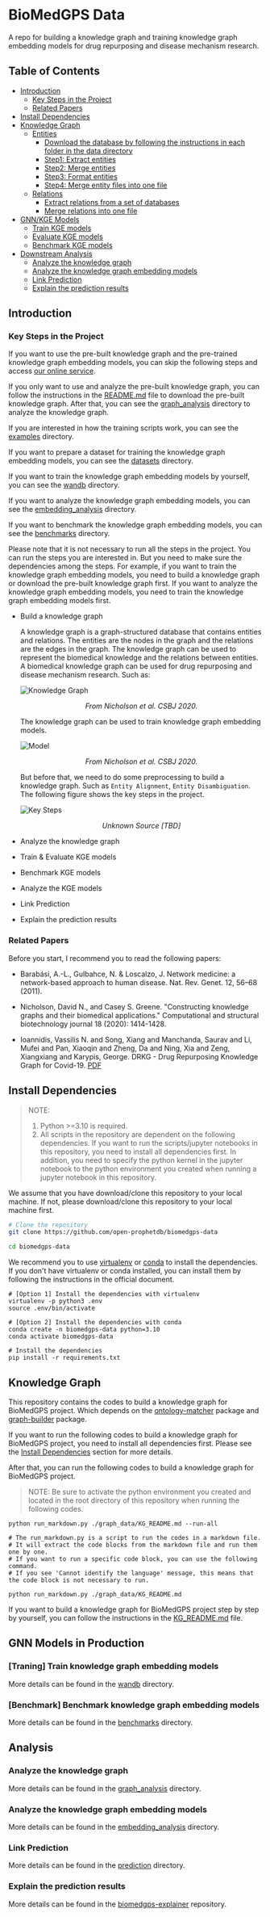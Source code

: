 # BioMedGPS Data

A repo for building a knowledge graph and training knowledge graph embedding models for drug repurposing and disease mechanism research.

## Table of Contents

- [Introduction](#introduction)
  - [Key Steps in the Project](#key-steps-in-the-project)
  - [Related Papers](#related-papers)
- [Install Dependencies](#install-dependencies)
- [Knowledge Graph](#knowledge-graph)
  - [Entities](#entities)
    - [Download the database by following the instructions in each folder in the data directory](#download-the-database-by-following-the-instructions-in-each-folder-in-the-data-directory)
    - [Step1: Extract entities](#step1-extract-entities)
    - [Step2: Merge entities](#step2-merge-entities)
    - [Step3: Format entities](#step3-format-entities)
    - [Step4: Merge entity files into one file](#step4-merge-entity-files-into-one-file)
  - [Relations](#relations)
    - [Extract relations from a set of databases](#extract-relations-from-a-set-of-databases)
    - [Merge relations into one file](#merge-relations-into-one-file)
- [GNN/KGE Models](#gnn-models)
  - [Train KGE models](#traning-train-knowledge-graph-embedding-models)
  - [Evaluate KGE models](#prediction-evaluate-knowledge-graph-embedding-models)
  - [Benchmark KGE models](#benchmark-knowledge-graph-embedding-models)
- [Downstream Analysis](#analysis)
  - [Analyze the knowledge graph](#analyze-the-knowledge-graph)
  - [Analyze the knowledge graph embedding models](#analyze-the-knowledge-graph-embedding-models)
  - [Link Prediction](#link-prediction)
  - [Explain the prediction results](#explain-the-prediction-results)

## Introduction

### Key Steps in the Project

If you want to use the pre-built knowledge graph and the pre-trained knowledge graph embedding models, you can skip the following steps and access [our online service](https://drugs.3steps.cn/).

If you only want to use and analyze the pre-built knowledge graph, you can follow the instructions in the [README.md](./graph_data/README.md) file to download the pre-built knowledge graph. After that, you can see the [graph_analysis](./graph_analysis) directory to analyze the knowledge graph.

If you are interested in how the training scripts work, you can see the [examples](./examples/notebooks) directory.

If you want to prepare a dataset for training the knowledge graph embedding models, you can see the [datasets](./datasets) directory.

If you want to train the knowledge graph embedding models by yourself, you can see the [wandb](./wandb) directory.

If you want to analyze the knowledge graph embedding models, you can see the [embedding_analysis](./embedding_analysis) directory.

If you want to benchmark the knowledge graph embedding models, you can see the [benchmarks](./benchmarks) directory.

Please note that it is not necessary to run all the steps in the project. You can run the steps you are interested in. But you need to make sure the dependencies among the steps. For example, if you want to train the knowledge graph embedding models, you need to build a knowledge graph or download the pre-built knowledge graph first. If you want to analyze the knowledge graph embedding models, you need to train the knowledge graph embedding models first.

- Build a knowledge graph

  A knowledge graph is a graph-structured database that contains entities and relations. The entities are the nodes in the graph and the relations are the edges in the graph. The knowledge graph can be used to represent the biomedical knowledge and the relations between entities. A biomedical knowledge graph can be used for drug repurposing and disease mechanism research. Such as:

  ![Knowledge Graph](https://raw.githubusercontent.com/open-prophetdb/biomedgps-data/main/assets/knowledge_graph.png)

  <p style="text-align: center;"><i>From Nicholson et al. CSBJ 2020.</i></p>
  
  The knowledge graph can be used to train knowledge graph embedding models.

  ![Model](https://raw.githubusercontent.com/open-prophetdb/biomedgps-data/main/assets/gnn_model.png)

  <p style="text-align: center;"><i>From Nicholson et al. CSBJ 2020.</i></p>
  
  But before that, we need to do some preprocessing to build a knowledge graph. Such as `Entity Alignment`, `Entity Disambiguation`. The following figure shows the key steps in the project.

  ![Key Steps](https://raw.githubusercontent.com/open-prophetdb/biomedgps-data/main/assets/key_steps.png)

  <p style="text-align: center;"><i>Unknown Source [TBD]</i></p>

- Analyze the knowledge graph

- Train & Evaluate KGE models

- Benchmark KGE models

- Analyze the KGE models

- Link Prediction

- Explain the prediction results

### Related Papers

Before you start, I recommend you to read the following papers:

- Barabási, A.-L., Gulbahce, N. & Loscalzo, J. Network medicine: a network-based approach to human disease. Nat. Rev. Genet. 12, 56–68 (2011).

- Nicholson, David N., and Casey S. Greene. "Constructing knowledge graphs and their biomedical applications." Computational and structural biotechnology journal 18 (2020): 1414-1428.

- Ioannidis, Vassilis N. and Song, Xiang and Manchanda, Saurav and Li, Mufei and Pan, Xiaoqin and Zheng, Da and Ning, Xia and Zeng, Xiangxiang and Karypis, George. DRKG - Drug Repurposing Knowledge Graph for Covid-19. <a href="https://github.com/gnn4dr/DRKG/blob/master/DRKG%20Drug%20Repurposing%20Knowledge%20Graph.pdf" target="_blank">PDF</a>

## Install Dependencies

> NOTE: 
> 1. Python >=3.10 is required.
> 2. All scripts in the repository are dependent on the following dependencies. If you want to run the scripts/jupyter notebooks in this repository, you need to install all dependencies first. In addition, you need to specify the python kernel in the jupyter notebook to the python environment you created when running a jupyter notebook in this repository.

We assume that you have download/clone this repository to your local machine. If not, please download/clone this repository to your local machine first.

```bash
# Clone the repository
git clone https://github.com/open-prophetdb/biomedgps-data

cd biomedgps-data
```

We recommend you to use [virtualenv](https://virtualenv.pypa.io/en/latest/) or [conda](https://docs.conda.io/en/latest/) to install the dependencies. If you don't have virtualenv or conda installed, you can install them by following the instructions in the official document.

```
# [Option 1] Install the dependencies with virtualenv
virtualenv -p python3 .env
source .env/bin/activate

# [Option 2] Install the dependencies with conda
conda create -n biomedgps-data python=3.10
conda activate biomedgps-data

# Install the dependencies
pip install -r requirements.txt
```

## Knowledge Graph

This repository contains the codes to build a knowledge graph for BioMedGPS project. Which depends on the [ontology-matcher](https://github.com/yjcyxky/ontology-matcher) package and [graph-builder](https://github.com/yjcyxky/graph-builder) package.

If you want to run the following codes to build a knowledge graph for BioMedGPS project, you need to install all dependencies first. Please see the [Install Dependencies](#install-dependencies) section for more details.

After that, you can run the following codes to build a knowledge graph for BioMedGPS project.

> NOTE: Be sure to activate the python environment you created and located in the root directory of this repository when running the following codes.

```
python run_markdown.py ./graph_data/KG_README.md --run-all

# The run_markdown.py is a script to run the codes in a markdown file. 
# It will extract the code blocks from the markdown file and run them one by one. 
# If you want to run a specific code block, you can use the following command. 
# If you see 'Cannot identify the language' message, this means that the code block is not necessary to run.

python run_markdown.py ./graph_data/KG_README.md
```

If you want to build a knowledge graph for BioMedGPS project step by step by yourself, you can follow the instructions in the [KG_README.md](./graph_data/KG_README.md) file.

## GNN Models in Production

### [Traning] Train knowledge graph embedding models

More details can be found in the [wandb](./wandb) directory.

### [Benchmark] Benchmark knowledge graph embedding models

More details can be found in the [benchmarks](./benchmarks) directory.

## Analysis

### Analyze the knowledge graph

More details can be found in the [graph_analysis](./graph_analysis) directory.

### Analyze the knowledge graph embedding models

More details can be found in the [embedding_analysis](./embedding_analysis) directory.

### Link Prediction

More details can be found in the [prediction](./prediction/) directory.

### Explain the prediction results

More details can be found in the [biomedgps-explainer](https://github.com/yjcyxky/biomedgps-explainer) repository.
